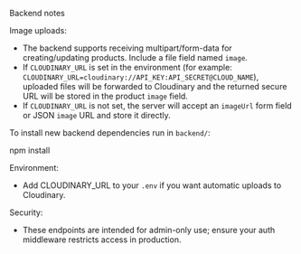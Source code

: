 Backend notes

Image uploads:
- The backend supports receiving multipart/form-data for creating/updating products. Include a file field named `image`.
- If `CLOUDINARY_URL` is set in the environment (for example: `CLOUDINARY_URL=cloudinary://API_KEY:API_SECRET@CLOUD_NAME`), uploaded files will be forwarded to Cloudinary and the returned secure URL will be stored in the product `image` field.
- If `CLOUDINARY_URL` is not set, the server will accept an `imageUrl` form field or JSON `image` URL and store it directly.

To install new backend dependencies run in `backend/`:

npm install

Environment:
- Add CLOUDINARY_URL to your `.env` if you want automatic uploads to Cloudinary.

Security:
- These endpoints are intended for admin-only use; ensure your auth middleware restricts access in production.
